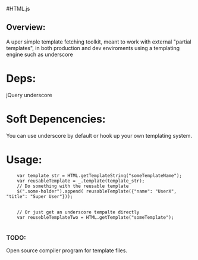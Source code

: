 #HTML.js

## Overview:

A uper simple template fetching toolkit, meant to work with external "partial templates", in
both production and dev enviroments using a templating engine such as underscore


# Deps:

jQuery
underscore

# Soft Depencencies:

You can use underscore by default or hook up your own templating system.

# Usage:

```
    var template_str = HTML.getTemplateString("someTemplateName");
    var reusableTemplate = _.template(template_str);
    // Do something with the reusable template
    $(".some-holder").append( reusableTemplate({"name": "UserX", "title": "Super User"}));


    // Or just get an underscore tempalte directly
    var reusebleTemplateTwo = HTML.getTemplate("someTemplate");


```

### TODO:
Open source compiler program for template files.
